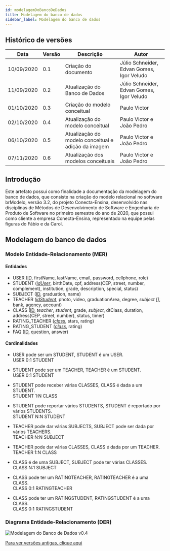 ```yaml
---
id: modelagemDoBancoDeDados
title: Modelagem do banco de dados
sidebar_label: Modelagem do banco de dados
---
```


## Histórico de versões

| Data | Versão | Descrição | Autor |
|--------|-----------|---------------|---------|
| 10/09/2020 | 0.1 | Criação do documento | Júlio Schneider, Edvan Gomes, Igor Veludo |
| 11/09/2020 | 0.2 | Atualização do Banco de Dados | Júlio Schneider, Edvan Gomes, Igor Veludo |
| 01/10/2020 | 0.3 | Criação do modelo conceitual | Paulo Victor |
| 02/10/2020 | 0.4 | Atualização do modelo conceitual | Paulo Victor e João Pedro |
| 06/10/2020 | 0.5 | Atualização do modelo conceitual e adição da imagem | Paulo Victor e João Pedro |
| 07/11/2020 | 0.6 | Atualização dos modelos conceituais | Paulo Victor e João Pedro |

## Introdução

Este artefato possui como finalidade a documentação da modelagem do banco de dados, que consiste na criação do modelo relacional no software brModelo, versão 3.2, do projeto Conecta-Ensina, desenvolvido nas disciplinas de Métodos de Desenvolvimento de Software e Engenharia de Produto de Software no primeiro semestre do ano de 2020, que possui como cliente a empresa Conecta-Ensina, representado na equipe pelas figuras do Fábio e da Carol.

## Modelagem do banco de dados

### Modelo Entidade-Relacionamento (MER)

#### Entidades

- USER (<u>ID</u>, firstName, lastName, email, password, cellphone, role)
- STUDENT (<u>*idUser*</u>, birthDate, cpf, address(CEP, street, number, complement), institution, grade, description, special, status)
- SUBJECT (<u>ID</u>, graduation, name)
- TEACHER (<u>*idStudent*</u>, photo, video, graduationArea, degree, *subject []*, bank, agency, account)
- CLASS (<u>ID</u>, *teacher*, *student*, grade, *subject*, dtClass, duration, address(CEP, street, number), status, timer)
- RATING_TEACHER (<u>*class*</u>, stars, rating)
- RATING_STUDENT (<u>*class*</u>, rating)
- FAQ (<u>ID</u>, question, answer)

#### Cardinalidades

- USER pode ser um STUDENT, STUDENT é um USER.<br>
USER 0:1 STUDENT

- STUDENT pode ser um TEACHER, TEACHER é um STUDENT.<br>
USER 0:1 STUDENT

- STUDENT pode receber várias CLASSES, CLASS é dada a um STUDENT.<br>
STUDENT 1:N CLASS

- STUDENT pode reportar vários STUDENTS, STUDENT é reportado por vários STUDENTS.<br>
STUDENT N:N STUDENT

- TEACHER pode dar várias SUBJECTS, SUBJECT pode ser dada por vários TEACHERS.<br>
TEACHER N:N SUBJECT

- TEACHER pode dar várias CLASSES, CLASS é dada por um TEACHER.<br>
TEACHER 1:N CLASS

- CLASS é de uma SUBJECT, SUBJECT pode ter várias CLASSES.<br>
CLASS N:1 SUBJECT

- CLASS pode ter um RATINGTEACHER, RATINGTEACHER é a uma CLASS.<br>
CLASS 0:1 RATINGTEACHER

- CLASS pode ter um RATINGSTUDENT, RATINGSTUDENT é a uma CLASS.<br>
CLASS 0:1 RATINGSTUDENT

### Diagrama Entidade-Relacionamento (DER)

![Modelagem do Banco de Dados v0.4](https://raw.githubusercontent.com/fga-eps-mds/2020.1-Conecta-Ensina-Wiki/master/website/static/img/database/modelagem_banco_de_dados_v04.png)

[Para ver versões antigas, clique aqui](https://github.com/fga-eps-mds/2020.1-Conecta-Ensina-Wiki/tree/master/website/static/img/database)
